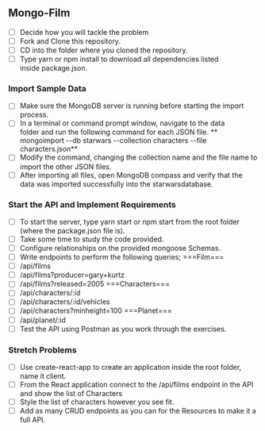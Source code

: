 ## Mongo-Film
- [ ] Decide how you will tackle the problem
- [ ] Fork and Clone this repository.
- [ ] CD into the folder where you cloned the repository.
- [ ] Type yarn or npm install to download all dependencies listed inside package.json.

### Import Sample Data
- [ ] Make sure the MongoDB server is running before starting the import process.
- [ ] In a terminal or command prompt window, navigate to the data folder and run the following command for each JSON file.
 ** mongoimport --db starwars --collection characters --file characters.json**
- [ ] Modify the command, changing the collection name and the file name to import the other JSON files.
- [ ] After importing all files, open MongoDB compass and verify that the data was imported successfully into the starwarsdatabase.

### Start the API and Implement Requirements
- [ ] To start the server, type yarn start or npm start from the root folder (where the package.json file is).
- [ ] Take some time to study the code provided.
- [ ] Configure relationships on the provided mongoose Schemas.
- [ ] Write endpoints to perform the following queries;
===Film===
- [ ] /api/films
- [ ] /api/films?producer=gary+kurtz
- [ ] /api/films?released=2005
===Characters===
- [ ] /api/characters/:id
- [ ] /api/characters/:id/vehicles
- [ ] /api/characters?minheight=100
===Planet===
- [ ] /api/planet/:id
- [ ] Test the API using Postman as you work through the exercises.

### Stretch Problems
- [ ] Use create-react-app to create an application inside the root folder, name it client.
- [ ] From the React application connect to the /api/films endpoint in the API and show the list of Characters
- [ ] Style the list of characters however you see fit.
- [ ] Add as many CRUD endpoints as you can for the Resources to make it a full API.
